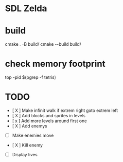 # SDL Zelda

# build

cmake . -B build/
cmake --build build/

# check memory footprint
top -pid $(pgrep -f tetris)

# TODO
- [ X ] Make infinit walk if extrem right goto extrem left
- [ X ] Add blocks and sprites in levels
- [ x ] Add more levels around first one
- [ X ] Add enemys
- [ ] Make enemies move
- [ X ] Kill enemy
- [ ] Display lives
